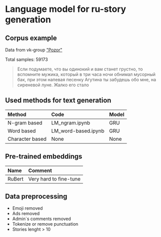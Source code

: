 # Language model for ru-story generation
## Corpus example 
Data from vk-group ["Pozor"](https://vk.com/styd.pozor) 

Total samples: 59173
>Если подумаете, что вы одинокий и вам станет грустно, то вспомните мужика, который в три часа ночи обнимал мусорный бак, при этом напевая песенку Агутина ты забудешь обо мне, на сиреневой луне. Жалко его стало

## Used methods for text generation 
| Method | Code | Model |
|:----|:----|:----|
| N-gram based | LM_ngram.ipynb | GRU | 
| Word based | LM_word-based.ipynb | GRU |
| Character based  | None | None |


## Pre-trained embeddings
| Name | Comment |
|:----|:----|
| RuBert | Very hard to fine-tune | 

## Data preprocessing

- Emoji removed
- Ads removed
- Admin`s comments removed
- Tokenize or remove punctuation
- Stories lenght > 10
